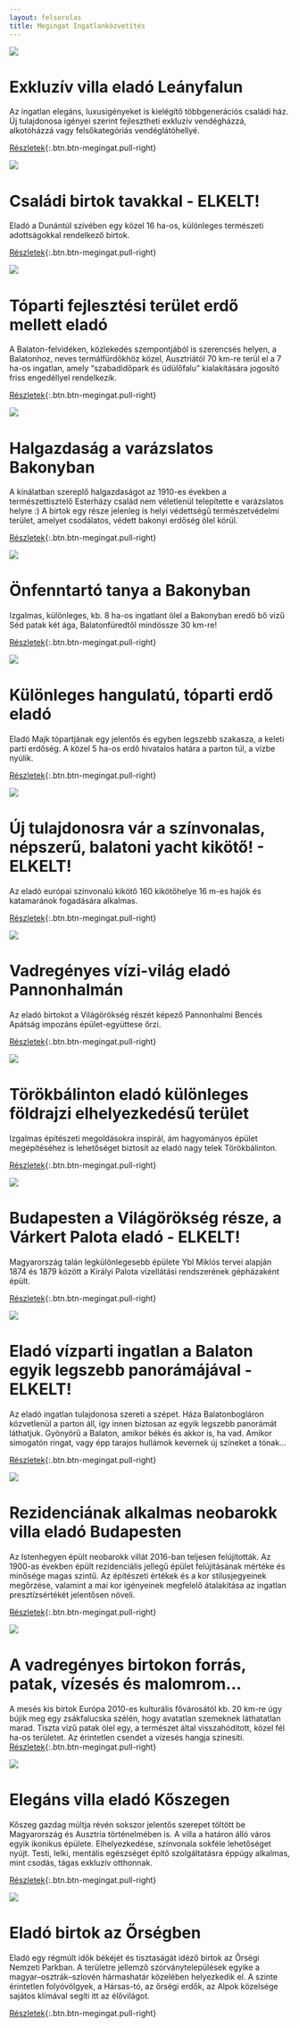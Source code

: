 ```yaml
---
layout: felsorolas
title: Megingat Ingatlanközvetítés
---
```


<div class="egyik clearfix" markdown="block">

![](http://i.imgur.com/8MmaJiO.jpg)

# Exkluzív villa eladó Leányfalun

Az ingatlan elegáns, luxusigényeket is kielégítő többgenerációs családi ház.
Új tulajdonosa igényei szerint fejlesztheti exkluzív vendégházzá, alkotóházzá vagy felsőkategóriás vendéglátóhellyé.

[Részletek](/elado/leanyfalu){:.btn.btn-megingat.pull-right}

</div>
<div class="egyik clearfix" markdown="block">

![](http://i.imgur.com/iwsZG17.jpg)

# Családi birtok tavakkal - ELKELT!

Eladó a Dunántúl szívében egy közel 16 ha-os, különleges természeti adottságokkal rendelkező birtok.

[Részletek](/elado/birtok){:.btn.btn-megingat.pull-right}

</div>
<div class="egyik clearfix" markdown="block">

![](http://i.imgur.com/gIYG2l7.jpg)

# Tóparti fejlesztési terület erdő mellett eladó

A Balaton-felvidéken, közlekedés szempontjából is szerencsés helyen, a Balatonhoz, neves termálfürdőkhöz közel, Ausztriától 70 km-re terül el a 7 ha-os ingatlan, amely “szabadidőpark és üdülőfalu” kialakítására jogosító friss engedéllyel rendelkezik.

[Részletek](/elado/fejlesztesi-terulet){:.btn.btn-megingat.pull-right}

</div>
<div class="egyik clearfix" markdown="block">

![](http://i.imgur.com/CZ8Wz2E.jpg)

# Halgazdaság a varázslatos Bakonyban

A kínálatban szereplő halgazdaságot az 1910-es években a természettisztelő Esterházy család nem véletlenül telepítette e varázslatos helyre :) A birtok egy része jelenleg is helyi védettségű természetvédelmi terület, amelyet csodálatos, védett bakonyi erdőség ölel körül.

[Részletek](/elado/halgazdasag){:.btn.btn-megingat.pull-right}

</div>
<div class="egyik clearfix" markdown="block">

![](http://i.imgur.com/cHwgdIm.jpg)

# Önfenntartó tanya a Bakonyban

Izgalmas, különleges, kb. 8 ha-os ingatlant ölel a Bakonyban eredő bő vizű Séd patak két ága, Balatonfüredtől mindössze 30 km-re!

[Részletek](/elado/malom){:.btn.btn-megingat.pull-right}

</div>
<div class="egyik clearfix" markdown="block">

![](http://i.imgur.com/EBvtfTD.jpg)

# Különleges hangulatú, tóparti erdő eladó

Eladó Majk tópartjának egy jelentős és egyben legszebb szakasza, a keleti parti erdőség. A közel 5 ha-os erdő hivatalos határa a parton túl, a vízbe nyúlik.

[Részletek](/elado/majki-erdo){:.btn.btn-megingat.pull-right}

</div>
<div class="egyik clearfix" markdown="block">

![](http://i.imgur.com/4232j52.jpg)

# Új tulajdonosra vár a színvonalas, népszerű, balatoni yacht kikötő! - ELKELT!

Az eladó európai színvonalú kikötő 160 kikötőhelye 16 m-es hajók és katamaránok fogadására alkalmas.

[Részletek](/elado/yacht-kikoto){:.btn.btn-megingat.pull-right}

</div>
<div class="egyik clearfix" markdown="block">

![](http://i.imgur.com/J4m9gPe.jpg)

# Vadregényes vízi-világ eladó Pannonhalmán

Az eladó birtokot a Világörökség részét képező Pannonhalmi Bencés Apátság impozáns épület-együttese őrzi.

[Részletek](/elado/pannonhalma){:.btn.btn-megingat.pull-right}

</div>
<div class="egyik clearfix" markdown="block">

![](http://i.imgur.com/xKx5OxB.jpg)

# Törökbálinton eladó különleges földrajzi elhelyezkedésű terület

Izgalmas építészeti megoldásokra inspirál, ám hagyományos épület megépítéséhez is lehetőséget biztosít az eladó nagy telek Törökbálinton.

[Részletek](/elado/torokbalint){:.btn.btn-megingat.pull-right}

</div>
<div class="egyik clearfix" markdown="block">

![](http://i.imgur.com/ejPMmsq.jpg)

# Budapesten a Világörökség része, a Várkert Palota eladó - ELKELT!

Magyarország talán legkülönlegesebb épülete Ybl Miklós tervei alapján 1874 és 1879 között a Királyi Palota
vízellátási rendszerének gépházaként épült.

[Részletek](/elado/budapest-varkert){:.btn.btn-megingat.pull-right}

</div>
<div class="egyik clearfix" markdown="block">

![](http://i.imgur.com/Hl4MK3T.jpg)

# Eladó vízparti ingatlan a Balaton egyik legszebb panorámájával - ELKELT!

Az eladó ingatlan tulajdonosa szereti a szépet. Háza Balatonbogláron közvetlenül a parton áll, így innen biztosan az egyik legszebb panorámát láthatjuk. Gyönyörű a Balaton, amikor békés és akkor is, ha vad. Amikor simogatón ringat, vagy épp tarajos hullámok kevernek új színeket a tónak...

[Részletek](/elado/boglar){:.btn.btn-megingat.pull-right}

</div>
<div class="egyik clearfix" markdown="block">

![](http://i.imgur.com/ooCEWTg.jpg)

# Rezidenciának alkalmas neobarokk villa eladó Budapesten

Az Istenhegyen épült neobarokk villát 2016-ban teljesen felújították. Az 1900-as években épült rezidenciális jellegű épület felújításának mértéke és minősége magas szintű. Az építészeti értékek és a kor stílusjegyeinek megőrzése, valamint a mai kor igényeinek megfelelő átalakítása az ingatlan presztízsértékét jelentősen növeli. 

[Részletek](/elado/istenhegyi){:.btn.btn-megingat.pull-right}

</div>
<div class="egyik clearfix" markdown="block">

![](http://i.imgur.com/jAxeORh.jpg)

# A vadregényes birtokon forrás, patak, vízesés és malomrom…  

A mesés kis birtok Európa 2010-es kulturális fővárosától kb. 20 km-re úgy bújik meg egy zsákfalucska szélén, hogy avatatlan szemeknek láthatatlan marad. 
Tiszta vizű patak ölel egy, a természet által visszahódított, közel fél ha-os területet. Az érintetlen csendet a vízesés hangja színesíti.
[Részletek](/elado/kisfalu){:.btn.btn-megingat.pull-right}

</div>
<div class="egyik clearfix" markdown="block">

![](https://i.imgur.com/BB4XdlQ.png)

# Elegáns villa eladó Kőszegen

Kőszeg gazdag múltja révén sokszor jelentős szerepet töltött be Magyarország és Ausztria történelmében is. 
A villa a határon álló város egyik ikonikus épülete. Elhelyezkedése, színvonala sokféle lehetőséget nyújt.
Testi, lelki, mentális egészséget építő szolgáltatásra éppúgy alkalmas, mint csodás, tágas exkluzív otthonnak.

[Részletek](/elado/koszeg){:.btn.btn-megingat.pull-right}
  
  </div>
<div class="egyik clearfix" markdown="block">

![](https://i.imgur.com/FNB5Kqs.jpg)

# Eladó birtok az Őrségben

Eladó egy régmúlt idők békéjét és tisztaságát idéző birtok az Őrségi Nemzeti Parkban.
A területre jellemző szórványtelepülések egyike a magyar–osztrák–szlovén hármashatár közelében helyezkedik el. 
A szinte érintetlen folyóvölgyek, a Hársas-tó, az őrségi erdők, az Alpok közelsége sajátos klímával segíti itt az élővilágot.
  
[Részletek](/elado/orseg){:.btn.btn-megingat.pull-right}


